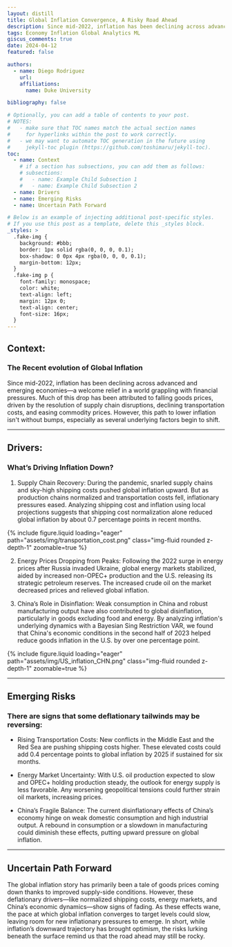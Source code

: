 ```yaml
---
layout: distill
title: Global Inflation Convergence, A Risky Road Ahead
description: Since mid-2022, inflation has been declining across advanced and emerging economies—a welcome, however risk are looming on the horizon. This is a partial translation of the analysis we conducted on the <a href=https://www.bcentral.cl/documents/d/banco-central/minutas_citadas_en_ipom_marzo_2024>minutes cited</a>  on the <a href=https://www.bcentral.cl/documents/33528/5582814/MPR-March-2024.pdf/478ac938-6220-16dc-4b2f-5fa261a0a95b?t=1712951058936>Monetary Policy Report</a> of the CBCH, Mar 2024
tags: Economy Inflation Global Analytics ML
giscus_comments: true
date: 2024-04-12
featured: false

authors:
  - name: Diego Rodriguez
    url:
    affiliations:
      name: Duke University

bibliography: false

# Optionally, you can add a table of contents to your post.
# NOTES:
#   - make sure that TOC names match the actual section names
#     for hyperlinks within the post to work correctly.
#   - we may want to automate TOC generation in the future using
#     jekyll-toc plugin (https://github.com/toshimaru/jekyll-toc).
toc:
  - name: Context
    # if a section has subsections, you can add them as follows:
    # subsections:
    #   - name: Example Child Subsection 1
    #   - name: Example Child Subsection 2
  - name: Drivers
  - name: Emerging Risks
  - name: Uncertain Path Forward

# Below is an example of injecting additional post-specific styles.
# If you use this post as a template, delete this _styles block.
_styles: >
  .fake-img {
    background: #bbb;
    border: 1px solid rgba(0, 0, 0, 0.1);
    box-shadow: 0 0px 4px rgba(0, 0, 0, 0.1);
    margin-bottom: 12px;
  }
  .fake-img p {
    font-family: monospace;
    color: white;
    text-align: left;
    margin: 12px 0;
    text-align: center;
    font-size: 16px;
  }
---
```


## Context:

### The Recent evolution of Global Inflation

Since mid-2022, inflation has been declining across advanced and emerging economies—a welcome relief in a world grappling with financial pressures. Much of this drop has been attributed to falling goods prices, driven by the resolution of supply chain disruptions, declining transportation costs, and easing commodity prices. However, this path to lower inflation isn't without bumps, especially as several underlying factors begin to shift.

---

## Drivers:

### What’s Driving Inflation Down?

1. Supply Chain Recovery:
   During the pandemic, snarled supply chains and sky-high shipping costs pushed global inflation upward. But as production chains normalized and transportation costs fell, inflationary pressures eased. Analyzing shipping cost and inflation using local projections suggests that shipping cost normalization alone reduced global inflation by about 0.7 percentage points in recent months.

{% include figure.liquid loading="eager" path="assets/img/transportation_cost.png" class="img-fluid rounded z-depth-1" zoomable=true %}

2. Energy Prices Dropping from Peaks:
   Following the 2022 surge in energy prices after Russia invaded Ukraine, global energy markets stabilized, aided by increased non-OPEC+ production and the U.S. releasing its strategic petroleum reserves. The increased crude oil on the market decreased prices and relieved global inflation.

3. China’s Role in Disinflation:
   Weak consumption in China and robust manufacturing output have also contributed to global disinflation, particularly in goods excluding food and energy. By analyzing inflation's underlying dynamics with a Bayesian Sing Restriction VAR, we found that China's economic conditions in the second half of 2023 helped reduce goods inflation in the U.S. by over one percentage point.

{% include figure.liquid loading="eager" path="assets/img/US_inflation_CHN.png" class="img-fluid rounded z-depth-1" zoomable=true %}

---

## Emerging Risks

### There are signs that some deflationary tailwinds may be reversing:

- Rising Transportation Costs:
  New conflicts in the Middle East and the Red Sea are pushing shipping costs higher. These elevated costs could add 0.4 percentage points to global inflation by 2025 if sustained for six months.

- Energy Market Uncertainty:
  With U.S. oil production expected to slow and OPEC+ holding production steady, the outlook for energy supply is less favorable. Any worsening geopolitical tensions could further strain oil markets, increasing prices.

- China’s Fragile Balance:
  The current disinflationary effects of China’s economy hinge on weak domestic consumption and high industrial output. A rebound in consumption or a slowdown in manufacturing could diminish these effects, putting upward pressure on global inflation.

---

## Uncertain Path Forward

The global inflation story has primarily been a tale of goods prices coming down thanks to improved supply-side conditions. However, these deflationary drivers—like normalized shipping costs, energy markets, and China’s economic dynamics—show signs of fading. As these effects wane, the pace at which global inflation converges to target levels could slow, leaving room for new inflationary pressures to emerge. In short, while inflation’s downward trajectory has brought optimism, the risks lurking beneath the surface remind us that the road ahead may still be rocky.
